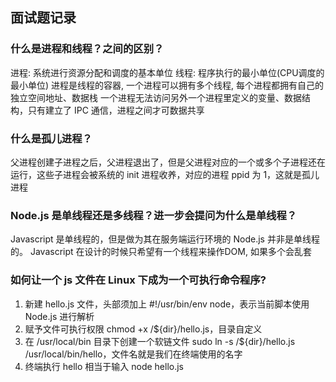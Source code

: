## 面试题记录

### 什么是进程和线程？之间的区别？
进程: 系统进行资源分配和调度的基本单位
线程: 程序执行的最小单位(CPU调度的最小单位)
进程是线程的容器, 一个进程可以拥有多个线程, 
每个进程都拥有自己的独立空间地址、数据栈
一个进程无法访问另外一个进程里定义的变量、数据结构，只有建立了 IPC 通信，进程之间才可数据共享

### 什么是孤儿进程？
父进程创建子进程之后，父进程退出了，但是父进程对应的一个或多个子进程还在运行，这些子进程会被系统的 init 进程收养，对应的进程 ppid 为 1，这就是孤儿进程

### Node.js 是单线程还是多线程？进一步会提问为什么是单线程？
Javascript 是单线程的，但是做为其在服务端运行环境的 Node.js 并非是单线程的。
Javascript 在设计的时候只希望有一个线程来操作DOM, 如果多个会乱套

### 如何让一个 js 文件在 Linux 下成为一个可执行命令程序?
1. 新建 hello.js 文件，头部须加上 #!/usr/bin/env node，表示当前脚本使用 Node.js 进行解析
2. 赋予文件可执行权限 chmod +x /${dir}/hello.js，目录自定义
3. 在 /usr/local/bin 目录下创建一个软链文件 sudo ln -s /${dir}/hello.js /usr/local/bin/hello，文件名就是我们在终端使用的名字
4. 终端执行 hello 相当于输入 node hello.js